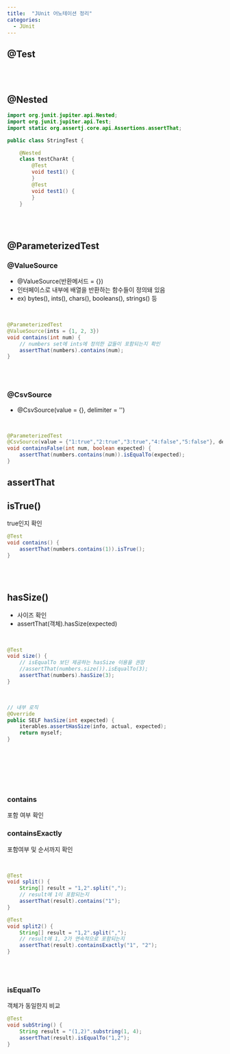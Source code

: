 ```yaml
---
title:  "JUnit 어노테이션 정리"
categories:
  - JUnit
---
```


## @Test

<br/>
<br/>

## @Nested


```java
import org.junit.jupiter.api.Nested;
import org.junit.jupiter.api.Test;
import static org.assertj.core.api.Assertions.assertThat;

public class StringTest {

    @Nested
    class testCharAt {
        @Test
        void test1() {
        }
        @Test
        void test1() {
        }
    }
```

<br/>
<br/>

## @ParameterizedTest

### @ValueSource
- @ValueSource(반환메서드 = {})
- 인터페이스로 내부에 배열을 반환하는 함수들이 정의돼 있음
- ex) bytes(), ints(), chars(), booleans(), strings() 등

<br/>

```java
@ParameterizedTest
@ValueSource(ints = {1, 2, 3})
void contains(int num) {
    // numbers set에 ints에 정의한 값들이 포함되는지 확인
    assertThat(numbers).contains(num);
}
```

<br/>
<br/>

### @CsvSource
- @CsvSource(value = {}, delimiter = '')

<br/>

```java
@ParameterizedTest
@CsvSource(value = {"1:true","2:true","3:true","4:false","5:false"}, delimiter = ':')
void containsFalse(int num, boolean expected) {
    assertThat(numbers.contains(num)).isEqualTo(expected);
}
```


## assertThat

## isTrue()
true인지 확인

```java
@Test
void contains() {
    assertThat(numbers.contains(1)).isTrue();
}
```

<br/>
<br/>

## hasSize()
- 사이즈 확인
- assertThat(객체).hasSize(expected)
  
<br/>

```java
@Test
void size() {
    // isEqualTo 보딘 제공하는 hasSize 이용을 권장
    //assertThat(numbers.size()).isEqualTo(3);
    assertThat(numbers).hasSize(3);
}
```

<br/>

```java
// 내부 로직
@Override
public SELF hasSize(int expected) {
    iterables.assertHasSize(info, actual, expected);
    return myself;
}
```

<br/>
<br/>
<br/>
<br/>
<br/>

### contains
포함 여부 확인

### containsExactly
포함여부 및 순서까지 확인

<br/>

```java
@Test
void split() {
    String[] result = "1,2".split(",");
    // result에 1이 포함되는지
    assertThat(result).contains("1");
}

@Test
void split2() {
    String[] result = "1,2".split(",");
    // result에 1, 2가 연속적으로 포함되는지
    assertThat(result).containsExactly("1", "2");
}
```

<br/>
<br/>

### isEqualTo
객체가 동일한지 비교

```java
@Test
void subString() {
    String result = "(1,2)".substring(1, 4);
    assertThat(result).isEqualTo("1,2");
}
```